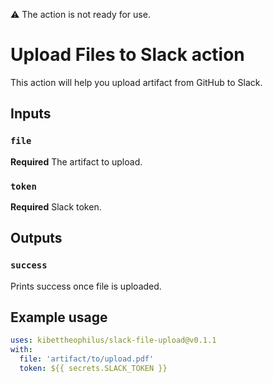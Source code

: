 ⚠️ The action is not ready for use.

# Upload Files to Slack action

This action will help you upload artifact from GitHub to Slack.

## Inputs

### `file`

**Required** The artifact to upload.

### `token`

**Required** Slack token.

## Outputs

### `success`

Prints success once file is uploaded.

## Example usage

```yaml
uses: kibettheophilus/slack-file-upload@v0.1.1
with:
  file: 'artifact/to/upload.pdf'
  token: ${{ secrets.SLACK_TOKEN }}
```
